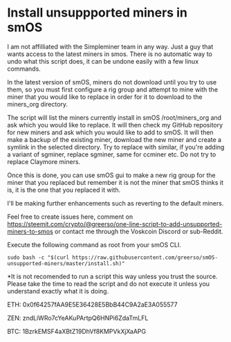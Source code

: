 # Install unsuppported miners in smOS
I am not affilliated with the Simpleminer team in any way.  Just a guy that wants access to the latest miners in smos.
There is no automatic way to undo what this script does, it can be undone easily with a few linux 
commands.

In the latest version of smOS, miners do not download until you try to use them, so you must first 
configure a rig group and attempt to mine with the miner that you would like to replace in order 
for it to download to the miners_org directory.

The script will list the miners currently install in 
smOS /root/miners_org and ask which you would 
like to replace. It will then check my GitHub repository for new miners and ask which you would like 
to add to smOS. It will then make a backup of the existing miner, download the new miner and create a 
symlink in the selected directory.  Try to replace with similar, if you're adding a variant of 
sgminer, replace sgminer, same for ccminer etc.  Do not try to replace Claymore miners.

Once this is done, you can use smOS gui to make a new rig group for the miner that you replaced but remember it is not the miner that smOS thinks it is, it is the one that you replaced it with.

I'll be making further enhancements such as reverting to the default miners.

Feel free to create issues here, comment on https://steemit.com/crypto/@greerso/one-line-script-to-add-unsupported-miners-to-smos or contact me through the Voskcoin Discord or sub-Reddit.

Execute the following command as root from your smOS CLI.

```
sudo bash -c "$(curl https://raw.githubusercontent.com/greerso/smOS-unsupported-miners/master/install.sh)"
```

*It is not recomended to run a script this way unless you trust the source.  Please take the time to read the script and do not execute it unless you understand exactly what it is doing.

ETH: 0x0f64257fAA9E5E36428E5BbB44C9A2aE3A055577

ZEN: zndLiWRo7cYeAKuPArtpQ6HNPi6ZdaTmLFL

BTC: 1BzrkEMSF4aXBtZ19DhVf8KMPVkXjXaAPG
